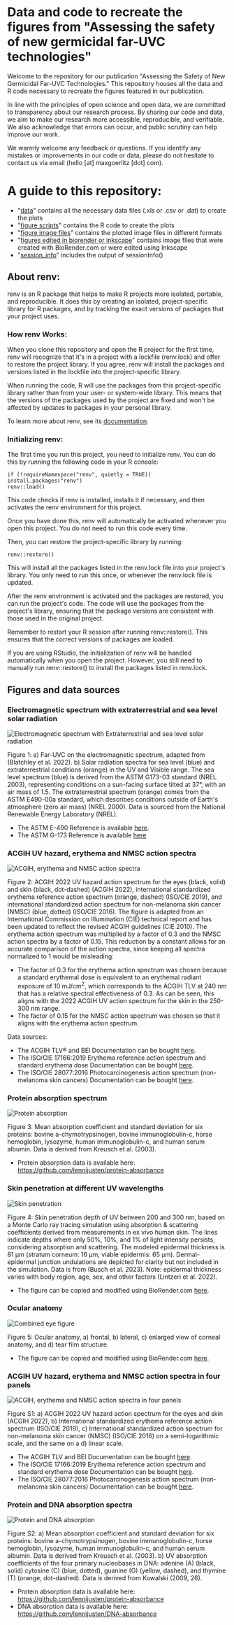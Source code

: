 # Data and code to recreate the figures from "Assessing the safety of new germicidal far-UVC technologies"
Welcome to the repository for our publication "Assessing the Safety of New Germicidal Far-UVC Technologies." This repository houses all the data and R code necessary to recreate the figures featured in our publication.

In line with the principles of open science and open data, we are committed to transparency about our research process. By sharing our code and data, we aim to make our research more accessible, reproducible, and verifiable. We also acknowledge that errors can occur, and public scrutiny can help improve our work.

We warmly welcome any feedback or questions. If you identify any mistakes or improvements in our code or data, please do not hesitate to contact us via email (hello [at] maxgoerlitz [dot] com). 


# A guide to this repository:
- "[data](https://github.com/max-goerlitz/far-UVC-safety-figures/tree/main/data)" contains all the necessary data files (.xls or .csv or .dat) to create the plots
- "[figure scripts](https://github.com/max-goerlitz/far-UVC-safety-figures/tree/main/figure%20scripts)" contains the R code to create the plots
- "[figure image files](https://github.com/max-goerlitz/far-UVC-safety-figures/tree/main/figure%20image%20files)" contains the plotted image files in different formats
- "[figures edited in biorender or inkscape](https://github.com/max-goerlitz/far-UVC-safety-figures/tree/main/figures%20edited%20in%20biorender%20or%20inkscape)" contains image files that were created with BioRender.com or were edited using Inkscape
- "[session_info](https://github.com/max-goerlitz/far-UVC-safety-figures/tree/main/session_info.txt)" includes the output of sessionInfo()

## About renv:

renv is an R package that helps to make R projects more isolated, portable, and reproducible. It does this by creating an isolated, project-specific library for R packages, and by tracking the exact versions of packages that your project uses.

### How renv Works:

When you clone this repository and open the R project for the first time, renv will recognize that it's in a project with a lockfile (renv.lock) and offer to restore the project library. If you agree, renv will install the packages and versions listed in the lockfile into the project-specific library.

When running the code, R will use the packages from this project-specific library rather than from your user- or system-wide library. This means that the versions of the packages used by the project are fixed and won't be affected by updates to packages in your personal library.

To learn more about renv, see its [documentation](https://rstudio.github.io/renv/articles/renv.html).

### Initializing renv:
The first time you run this project, you need to initialize renv. You can do this by running the following code in your R console:
```
if (!requireNamespace("renv", quietly = TRUE)) install.packages("renv")
renv::load()
```
This code checks if renv is installed, installs it if necessary, and then activates the renv environment for this project.

Once you have done this, renv will automatically be activated whenever you open this project. You do not need to run this code every time.

Then, you can restore the project-specific library by running:
```
renv::restore()
```
This will install all the packages listed in the renv.lock file into your project's library. You only need to run this once, or whenever the renv.lock file is updated.

After the renv environment is activated and the packages are restored, you can run the project's code. The code will use the packages from the project's library, ensuring that the package versions are consistent with those used in the original project.

Remember to restart your R session after running renv::restore(). This ensures that the correct versions of packages are loaded.

If you are using RStudio, the initialization of renv will be handled automatically when you open the project. However, you still need to manually run renv::restore() to install the packages listed in renv.lock.

## Figures and data sources
### Electromagnetic spectrum with extraterrestrial and sea level solar radiation
![Electromagnetic spectrum with Extraterrestrial and sea level solar radiation](./figures%20edited%20in%20biorender%20or%20inkscape/combined_EM_spectrum_and_solar_radiation.svg)

Figure 1: a) Far-UVC on the electromagnetic spectrum, adapted from (Blatchley et al. 2022). b) Solar radiation spectra for sea level (blue) and extraterrestrial conditions (orange) in the UV and Visible range. The sea level spectrum (blue) is derived from the ASTM G173-03 standard (NREL 2003), representing conditions on a sun-facing surface tilted at 37°, with an air mass of 1.5. The extraterrestrial spectrum (orange) comes from the ASTM E490-00a standard, which describes conditions outside of Earth's atmosphere (zero air mass) (NREL 2000). Data is sourced from the National Renewable Energy Laboratory (NREL).
- The ASTM E-490 Reference is available [here](https://www.nrel.gov/grid/solar-resource/spectra-astm-e490.html).
- The ASTM G-173 Reference is available [here](https://www.nrel.gov/grid/solar-resource/spectra-am1.5.html)

### ACGIH UV hazard, erythema and NMSC action spectra
![ACGIH, erythema and NMSC action spectra](./figure%20image%20files/acgih_erythema_nmsc_one_panel.png)

Figure 2: ACGIH 2022 UV hazard action spectrum for the eyes (black, solid) and skin (black, dot-dashed) (ACGIH 2022), international standardized erythema reference action spectrum (orange, dashed) (ISO/CIE 2019), and international standardized action spectrum for non-melanoma skin cancer (NMSC) (blue, dotted) (ISO/CIE 2016). The figure is adapted from an International Commission on Illumination (CIE) technical report and has been updated to reflect the revised ACGIH guidelines (CIE 2010). The erythema action spectrum was multiplied by a factor of 0.3 and the NMSC action spectra by a factor of 0.15. This reduction by a constant allows for an accurate comparison of the action spectra, since keeping all spectra normalized to 1 would be misleading: 
- The factor of 0.3 for the erythema action spectrum was chosen because a standard erythemal dose is equivalent to an erythemal radiant exposure of 10 mJ/cm<sup>2</sup>, which corresponds to the ACGIH TLV at 240 nm that has a relative spectral effectiveness of 0.3. As can be seen, this aligns with the 2022 ACGIH UV action spectrum for the skin in the 250-300 nm range. 
- The factor of 0.15 for the NMSC action spectrum was chosen so that it aligns with the erythema action spectrum.

Data sources:
- The ACGIH TLV&reg; and BEI Documentation can be bought [here](https://portal.acgih.org/s/store#/store/browse/detail/a154W00000DqsbCQAR).
- The ISO/CIE 17166:2019 Erythema reference action spectrum and standard erythema dose Documentation can be bought [here](https://www.iso.org/standard/74167.html).
- The ISO/CIE 28077:2016 Photocarcinogenesis action spectrum (non-melanoma skin cancers) Documentation can be bought [here](https://www.iso.org/standard/69651.html).

### Protein absorption spectrum
![Protein absorption](./figure%20image%20files/protein_absorption.png)

Figure 3: Mean absorption coefficient and standard deviation for six proteins: bovine a-chymotrypsinogen, bovine immunoglobulin-c, horse hemoglobin, lysozyme, human immunoglobulin-c, and human serum albumin. Data is derived from Kreusch et al. (2003).
- Protein absorption data is available here: https://github.com/lennijusten/protein-absorbance

### Skin penetration at different UV wavelengths
![Skin penetration](./figures%20edited%20in%20biorender%20or%20inkscape/skin_penetration_based_on_Guttmann_data_edited_in_biorender_v2.png)

Figure 4: Skin penetration depth of UV between 200 and 300 nm, based on a Monte Carlo ray tracing simulation using absorption & scattering coefficients derived from measurements in ex vivo human skin. The lines indicate depths where only 50%, 10%, and 1% of light intensity persists, considering absorption and scattering. The modeled epidermal thickness is 81 µm (stratum corneum: 16 µm; viable epidermis: 65 µm). Dermal-epidermal junction undulations are depicted for clarity but not included in the simulation. Data is from (Busch et al. 2023). Note: epidermal thickness varies with body region, age, sex, and other factors (Lintzeri et al. 2022).
- The figure can be copied and modified using BioRender.com [here](https://app.biorender.com/illustrations/649d49179a284fcf5b4a2e27).

### Ocular anatomy
![Combined eye figure](./figures%20edited%20in%20biorender%20or%20inkscape/combined_eye_figure_created_with_biorender.png)

Figure 5: Ocular anatomy, a) frontal, b) lateral, c) enlarged view of corneal anatomy, and d) tear film structure.
- The figure can be copied and modified using BioRender.com [here](https://app.biorender.com/illustrations/646ba149e8bd00ff10f9580f).

### ACGIH UV hazard, erythema and NMSC action spectra in four panels
![ACGIH, erythema and NMSC action spectra in four panels](./figure%20image%20files/ACGIH_erythema_nmsc_four_panels.png)

Figure S1: a) ACGIH 2022 UV hazard action spectrum for the eyes and skin (ACGIH 2022), b) International standardized erythema reference action spectrum (ISO/CIE 2019), c) International standardized action spectrum for non-melanoma skin cancer (NMSC) (ISO/CIE 2016) on a semi-logarithmic scale, and the same on a d) linear scale.
- The ACGIH TLV and BEI Documentation can be bought [here](https://portal.acgih.org/s/store#/store/browse/detail/a154W00000DqsbCQAR).
- The ISO/CIE 17166:2019 Erythema reference action spectrum and standard erythema dose Documentation can be bought [here](https://www.iso.org/standard/74167.html).
- The ISO/CIE 28077:2016 Photocarcinogenesis action spectrum (non-melanoma skin cancers) Documentation can be bought [here](https://www.iso.org/standard/69651.html).

### Protein and DNA absorption spectra
![Protein and DNA absorption](./figure%20image%20files/protein_and_dna_absorption.png)

Figure S2: a) Mean absorption coefficient and standard deviation for six proteins: bovine a-chymotrypsinogen, bovine immunoglobulin-c, horse hemoglobin, lysozyme, human immunoglobulin-c, and human serum albumin. Data is derived from Kreusch et al. (2003). b) UV absorption coefficients of the four primary nucleobases in DNA: adenine (A) (black, solid) cytosine (C) (blue, dotted), guanine (G) (yellow, dashed), and thymine (T) (orange, dot-dashed). Data is derived from Kowalski (2009, 26).
- Protein absorption data is available here: https://github.com/lennijusten/protein-absorbance
- DNA absorption data is available here: https://github.com/lennijusten/DNA-absorbance
